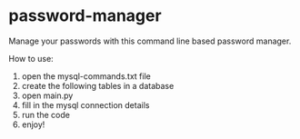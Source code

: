 # password-manager

Manage your passwords with this command line based password manager.

How to use:
1. open the mysql-commands.txt file
2. create the following tables in a database
3. open main.py
4. fill in the mysql connection details
5. run the code
6. enjoy!
